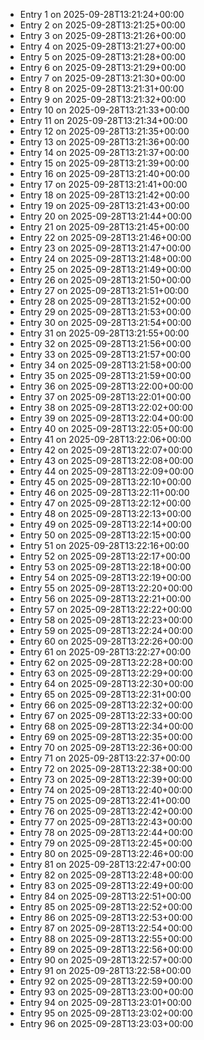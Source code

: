 - Entry 1 on 2025-09-28T13:21:24+00:00
- Entry 2 on 2025-09-28T13:21:25+00:00
- Entry 3 on 2025-09-28T13:21:26+00:00
- Entry 4 on 2025-09-28T13:21:27+00:00
- Entry 5 on 2025-09-28T13:21:28+00:00
- Entry 6 on 2025-09-28T13:21:29+00:00
- Entry 7 on 2025-09-28T13:21:30+00:00
- Entry 8 on 2025-09-28T13:21:31+00:00
- Entry 9 on 2025-09-28T13:21:32+00:00
- Entry 10 on 2025-09-28T13:21:33+00:00
- Entry 11 on 2025-09-28T13:21:34+00:00
- Entry 12 on 2025-09-28T13:21:35+00:00
- Entry 13 on 2025-09-28T13:21:36+00:00
- Entry 14 on 2025-09-28T13:21:37+00:00
- Entry 15 on 2025-09-28T13:21:39+00:00
- Entry 16 on 2025-09-28T13:21:40+00:00
- Entry 17 on 2025-09-28T13:21:41+00:00
- Entry 18 on 2025-09-28T13:21:42+00:00
- Entry 19 on 2025-09-28T13:21:43+00:00
- Entry 20 on 2025-09-28T13:21:44+00:00
- Entry 21 on 2025-09-28T13:21:45+00:00
- Entry 22 on 2025-09-28T13:21:46+00:00
- Entry 23 on 2025-09-28T13:21:47+00:00
- Entry 24 on 2025-09-28T13:21:48+00:00
- Entry 25 on 2025-09-28T13:21:49+00:00
- Entry 26 on 2025-09-28T13:21:50+00:00
- Entry 27 on 2025-09-28T13:21:51+00:00
- Entry 28 on 2025-09-28T13:21:52+00:00
- Entry 29 on 2025-09-28T13:21:53+00:00
- Entry 30 on 2025-09-28T13:21:54+00:00
- Entry 31 on 2025-09-28T13:21:55+00:00
- Entry 32 on 2025-09-28T13:21:56+00:00
- Entry 33 on 2025-09-28T13:21:57+00:00
- Entry 34 on 2025-09-28T13:21:58+00:00
- Entry 35 on 2025-09-28T13:21:59+00:00
- Entry 36 on 2025-09-28T13:22:00+00:00
- Entry 37 on 2025-09-28T13:22:01+00:00
- Entry 38 on 2025-09-28T13:22:02+00:00
- Entry 39 on 2025-09-28T13:22:04+00:00
- Entry 40 on 2025-09-28T13:22:05+00:00
- Entry 41 on 2025-09-28T13:22:06+00:00
- Entry 42 on 2025-09-28T13:22:07+00:00
- Entry 43 on 2025-09-28T13:22:08+00:00
- Entry 44 on 2025-09-28T13:22:09+00:00
- Entry 45 on 2025-09-28T13:22:10+00:00
- Entry 46 on 2025-09-28T13:22:11+00:00
- Entry 47 on 2025-09-28T13:22:12+00:00
- Entry 48 on 2025-09-28T13:22:13+00:00
- Entry 49 on 2025-09-28T13:22:14+00:00
- Entry 50 on 2025-09-28T13:22:15+00:00
- Entry 51 on 2025-09-28T13:22:16+00:00
- Entry 52 on 2025-09-28T13:22:17+00:00
- Entry 53 on 2025-09-28T13:22:18+00:00
- Entry 54 on 2025-09-28T13:22:19+00:00
- Entry 55 on 2025-09-28T13:22:20+00:00
- Entry 56 on 2025-09-28T13:22:21+00:00
- Entry 57 on 2025-09-28T13:22:22+00:00
- Entry 58 on 2025-09-28T13:22:23+00:00
- Entry 59 on 2025-09-28T13:22:24+00:00
- Entry 60 on 2025-09-28T13:22:26+00:00
- Entry 61 on 2025-09-28T13:22:27+00:00
- Entry 62 on 2025-09-28T13:22:28+00:00
- Entry 63 on 2025-09-28T13:22:29+00:00
- Entry 64 on 2025-09-28T13:22:30+00:00
- Entry 65 on 2025-09-28T13:22:31+00:00
- Entry 66 on 2025-09-28T13:22:32+00:00
- Entry 67 on 2025-09-28T13:22:33+00:00
- Entry 68 on 2025-09-28T13:22:34+00:00
- Entry 69 on 2025-09-28T13:22:35+00:00
- Entry 70 on 2025-09-28T13:22:36+00:00
- Entry 71 on 2025-09-28T13:22:37+00:00
- Entry 72 on 2025-09-28T13:22:38+00:00
- Entry 73 on 2025-09-28T13:22:39+00:00
- Entry 74 on 2025-09-28T13:22:40+00:00
- Entry 75 on 2025-09-28T13:22:41+00:00
- Entry 76 on 2025-09-28T13:22:42+00:00
- Entry 77 on 2025-09-28T13:22:43+00:00
- Entry 78 on 2025-09-28T13:22:44+00:00
- Entry 79 on 2025-09-28T13:22:45+00:00
- Entry 80 on 2025-09-28T13:22:46+00:00
- Entry 81 on 2025-09-28T13:22:47+00:00
- Entry 82 on 2025-09-28T13:22:48+00:00
- Entry 83 on 2025-09-28T13:22:49+00:00
- Entry 84 on 2025-09-28T13:22:51+00:00
- Entry 85 on 2025-09-28T13:22:52+00:00
- Entry 86 on 2025-09-28T13:22:53+00:00
- Entry 87 on 2025-09-28T13:22:54+00:00
- Entry 88 on 2025-09-28T13:22:55+00:00
- Entry 89 on 2025-09-28T13:22:56+00:00
- Entry 90 on 2025-09-28T13:22:57+00:00
- Entry 91 on 2025-09-28T13:22:58+00:00
- Entry 92 on 2025-09-28T13:22:59+00:00
- Entry 93 on 2025-09-28T13:23:00+00:00
- Entry 94 on 2025-09-28T13:23:01+00:00
- Entry 95 on 2025-09-28T13:23:02+00:00
- Entry 96 on 2025-09-28T13:23:03+00:00
